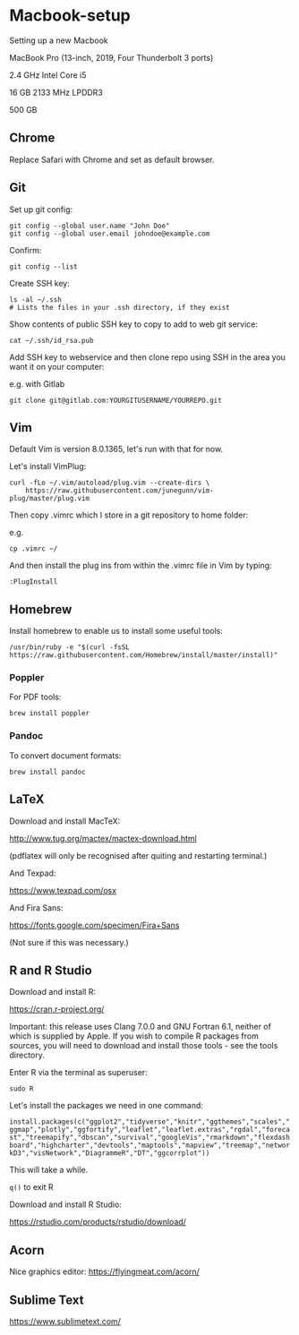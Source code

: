 # Macbook-setup
Setting up a new Macbook

MacBook Pro (13-inch, 2019, Four Thunderbolt 3 ports)

2.4 GHz Intel Core i5

16 GB 2133 MHz LPDDR3

500 GB

## Chrome

Replace Safari with Chrome and set as default browser.

## Git

Set up git config:

```
git config --global user.name "John Doe"
git config --global user.email johndoe@example.com
```

Confirm:

```
git config --list
```

Create SSH key:

```
ls -al ~/.ssh
# Lists the files in your .ssh directory, if they exist
```

Show contents of public SSH key to copy to add to web git service:

```
cat ~/.ssh/id_rsa.pub
```

Add SSH key to webservice and then clone repo using SSH in the area you want it on your computer:

e.g. with Gitlab

```
git clone git@gitlab.com:YOURGITUSERNAME/YOURREPO.git

```
## Vim

Default Vim is version 8.0.1365, let's run with that for now.

Let's install VimPlug:

```
curl -fLo ~/.vim/autoload/plug.vim --create-dirs \
    https://raw.githubusercontent.com/junegunn/vim-plug/master/plug.vim
```

Then copy .vimrc which I store in a git repository to home folder:

e.g.

```
cp .vimrc ~/
```

And then install the plug ins from within the .vimrc file in Vim by typing:

```
:PlugInstall
```

## Homebrew

Install homebrew to enable us to install some useful tools:

```
/usr/bin/ruby -e "$(curl -fsSL https://raw.githubusercontent.com/Homebrew/install/master/install)"
```

### Poppler

For PDF tools:

```brew install poppler```

### Pandoc

To convert document formats:

```brew install pandoc```

## LaTeX

Download and install MacTeX:

http://www.tug.org/mactex/mactex-download.html

(pdflatex will only be recognised after quiting and restarting terminal.)

And Texpad:

https://www.texpad.com/osx 

And Fira Sans:

https://fonts.google.com/specimen/Fira+Sans

(Not sure if this was necessary.)

## R and R Studio

Download and install R:

https://cran.r-project.org/

Important: this release uses Clang 7.0.0 and GNU Fortran 6.1, neither of which is supplied by Apple. If you wish to compile R packages from sources, you will need to download and install those tools - see the tools directory.

Enter R via the terminal as superuser:

```sudo R```

Let's install the packages we need in one command:

```install.packages(c("ggplot2","tidyverse","knitr","ggthemes","scales","ggmap","plotly","ggfortify","leaflet","leaflet.extras","rgdal","forecast","treemapify","dbscan","survival","googleVis","rmarkdown","flexdashboard","highcharter","devtools","maptools","mapview","treemap","networkD3","visNetwork","DiagrammeR","DT","ggcorrplot"))```

This will take a while.

```q()``` to exit R

Download and install R Studio:

https://rstudio.com/products/rstudio/download/

## Acorn
Nice graphics editor:
https://flyingmeat.com/acorn/

## Sublime Text
https://www.sublimetext.com/
